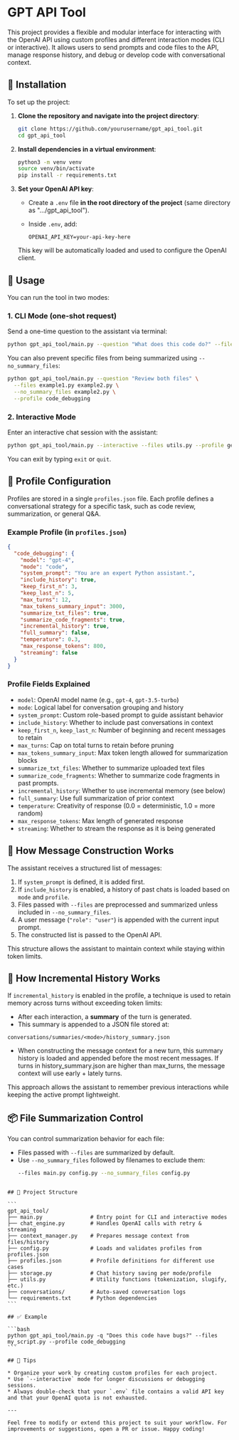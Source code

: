 # GPT API Tool

This project provides a flexible and modular interface for interacting with the OpenAI API using custom profiles and different interaction modes (CLI or interactive). It allows users to send prompts and code files to the API, manage response history, and debug or develop code with conversational context.

## 🔧 Installation

To set up the project:

1. **Clone the repository and navigate into the project directory**:

   ```bash
   git clone https://github.com/yourusername/gpt_api_tool.git
   cd gpt_api_tool
   ```

2. **Install dependencies in a virtual environment**:

   ```bash
   python3 -m venv venv
   source venv/bin/activate
   pip install -r requirements.txt
   ```

3. **Set your OpenAI API key**:

   * Create a `.env` file **in the root directory of the project** (same directory as ".../gpt_api_tool").
   * Inside `.env`, add:

     ```env
     OPENAI_API_KEY=your-api-key-here
     ```

   This key will be automatically loaded and used to configure the OpenAI client.

## 🚀 Usage

You can run the tool in two modes:

### 1. CLI Mode (one-shot request)

Send a one-time question to the assistant via terminal:

```bash
python gpt_api_tool/main.py --question "What does this code do?" --files example.py --profile code_debugging
```

You can also prevent specific files from being summarized using `--no_summary_files`:

```bash
python gpt_api_tool/main.py --question "Review both files" \
  --files example1.py example2.py \
  --no_summary_files example2.py \
  --profile code_debugging
```

### 2. Interactive Mode

Enter an interactive chat session with the assistant:

```bash
python gpt_api_tool/main.py --interactive --files utils.py --profile general
```

You can exit by typing `exit` or `quit`.

## 📁 Profile Configuration

Profiles are stored in a single `profiles.json` file. Each profile defines a conversational strategy for a specific task, such as code review, summarization, or general Q\&A.

### Example Profile (in `profiles.json`)

```json
{
  "code_debugging": {
    "model": "gpt-4",
    "mode": "code",
    "system_prompt": "You are an expert Python assistant.",
    "include_history": true,
    "keep_first_n": 3,
    "keep_last_n": 5,
    "max_turns": 12,
    "max_tokens_summary_input": 3000,
    "summarize_txt_files": true,
    "summarize_code_fragments": true,
    "incremental_history": true,
    "full_summary": false,
    "temperature": 0.3,
    "max_response_tokens": 800,
    "streaming": false
  }
}
```

### Profile Fields Explained

* `model`: OpenAI model name (e.g., `gpt-4`, `gpt-3.5-turbo`)
* `mode`: Logical label for conversation grouping and history
* `system_prompt`: Custom role-based prompt to guide assistant behavior
* `include_history`: Whether to include past conversations in context
* `keep_first_n`, `keep_last_n`: Number of beginning and recent messages to retain
* `max_turns`: Cap on total turns to retain before pruning
* `max_tokens_summary_input`: Max token length allowed for summarization blocks
* `summarize_txt_files`: Whether to summarize uploaded text files
* `summarize_code_fragments`: Whether to summarize code fragments in past prompts.
* `incremental_history`: Whether to use incremental memory (see below)
* `full_summary`: Use full summarization of prior context
* `temperature`: Creativity of response (0.0 = deterministic, 1.0 = more random)
* `max_response_tokens`: Max length of generated response
* `streaming`: Whether to stream the response as it is being generated

## 🧠 How Message Construction Works

The assistant receives a structured list of messages:

1. If `system_prompt` is defined, it is added first.
2. If `include_history` is enabled, a history of past chats is loaded based on `mode` and `profile`.
3. Files passed with `--files` are preprocessed and summarized unless included in `--no_summary_files`.
4. A user message (`"role": "user"`) is appended with the current input prompt.
5. The constructed list is passed to the OpenAI API.

This structure allows the assistant to maintain context while staying within token limits.

## 🧠 How Incremental History Works

If `incremental_history` is enabled in the profile, a technique is used to retain memory across turns without exceeding token limits:

* After each interaction, a **summary** of the turn is generated.
* This summary is appended to a JSON file stored at:

```
conversations/summaries/<mode>/history_summary.json
```
- When constructing the message context for a new turn, this summary history is loaded and appended before the most recent messages. If turns in history_summary.json are higher than max_turns, the message context will use early + lately turns.

This approach allows the assistant to remember previous interactions while keeping the active prompt lightweight.

## 📦 File Summarization Control

You can control summarization behavior for each file:

- Files passed with `--files` are summarized by default.
- Use `--no_summary_files` followed by filenames to exclude them:
  ```bash
  --files main.py config.py --no_summary_files config.py
````

## 📂 Project Structure

```
gpt_api_tool/
├── main.py               # Entry point for CLI and interactive modes
├── chat_engine.py        # Handles OpenAI calls with retry & streaming
├── context_manager.py    # Prepares message context from files/history
├── config.py             # Loads and validates profiles from profiles.json
├── profiles.json         # Profile definitions for different use cases
├── storage.py            # Chat history saving per mode/profile
├── utils.py              # Utility functions (tokenization, slugify, etc.)
├── conversations/        # Auto-saved conversation logs
└── requirements.txt      # Python dependencies
```

## ✅ Example

```bash
python gpt_api_tool/main.py -q "Does this code have bugs?" --files my_script.py --profile code_debugging
```

## 🧠 Tips

* Organize your work by creating custom profiles for each project.
* Use `--interactive` mode for longer discussions or debugging sessions.
* Always double-check that your `.env` file contains a valid API key and that your OpenAI quota is not exhausted.

---

Feel free to modify or extend this project to suit your workflow. For improvements or suggestions, open a PR or issue. Happy coding!
